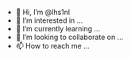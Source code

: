 - 👋 Hi, I’m @lhs1nl
- 👀 I’m interested in ...
- 🌱 I’m currently learning ...
- 💞️ I’m looking to collaborate on ...
- 📫 How to reach me ...

<!---
lhs1nl/lhs1nl is a ✨ special ✨ repository because its `README.md` (this file) appears on your GitHub profile.
You can click the Preview link to take a look at your changes.
--->

